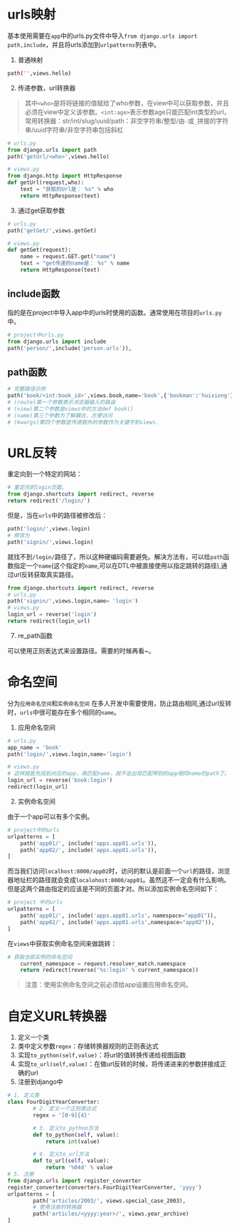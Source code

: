 # urls映射

基本使用需要在`app`中的urls.py文件中导入`from django.urls import path,include`，并且将urls添加到`urlpatterns`列表中。

1. 普通映射

```sh
path('',views.hello)
```

2. 传递参数，url转换器

>其中`<who>`是将将链接的值赋给了who参数，在view中可以获取参数，并且必须在view中定义该参数。`<int:age>`表示参数age只能匹配int类型的url，常用转换器：str/int/slug/uuid/path：非空字符串/整型/由`-`或`_`拼接的字符串/uuid字符串/非空字符串包括斜杠
```py
# urls.py
from django.urls import path
path('getUrl/<who>',views.hello)

# views.py
from django.http import HttpResponse
def getUrl(request,who):
    text = "获取的Url是： %s" % who
    return HttpResponse(text)
```

3. 通过get获取参数


```py
# urls.py
path('getGet/',views.getGet)

# views.py
def getGet(request):
    name = request.GET.get("name")
    text = "get传递的name是： %s" % name
    return HttpResponse(text)
```

## **include函数**

指的是在project中导入app中的urls时使用的函数。通常使用在项目的`urls.py`中。

```py
# project中urls.py
from django.urls import include
path('person/',include('person.urls')),
```

## **path函数**

```py
# 完整路径示例
path('book/<int:book_id>',views.book,name='book',{'bookman':'huixiong'})
# (route)第一个参数表示浏览器输入的路由
# (view)第二个参数是views中的方法def book()
# (name)第三个参数为了解耦合，方便访问
# (kwargs)第四个参数是传递额外的参数作为关键字到views.
```

# URL反转

重定向到一个特定的网站：

```py
# 重定向到login页面。
from django.shortcuts import redirect, reverse
return redirect('/login/')
```

但是，当在`urls`中的路径被修改后：

```py
path('login/',views.login)
# 修改为
path('signin/',views.login)
```

就找不到`/login/`路径了，所以这种硬编码需要避免。解决方法有，可以给`path`函数指定一个`name`(这个指定的`name`,可以在DTL中被直接使用以指定跳转的路径),通过url反转获取真实路径。

```py
from django.shortcuts import redirect, reverse
# urls.py
path('signin/',views.login,name= 'login')
# views.py
login_url = reverse('login')
return redirect(login_url)
```

7. re_path函数

可以使用正则表达式来设置路径。需要的时候再看~。

# 命名空间

分为`应用命名空间`和`实例命名空间`
在多人开发中需要使用，防止路由相同,通过url反转时，`urls`中很可能存在多个相同的`name`。

1. 应用命名空间

```py
# urls.py
app_name = 'book'
path('login/',views.login,name='login')

# views.py
# 这样就能先找到对应的app，再匹配name，就不会出现匹配带别的app相同name的path了。
login_url = reverse('book:login')
redirect(login_url)

```

2. 实例命名空间

由于一个app可以有多个实例。

```python
# project中的urls
urlpatterns = [
    path('app01/', include('apps.app01.urls')),
    path('app02/', include('apps.app01.urls')),
]
```

而当我们访问`localhost:8000/app02`时，访问的默认是前面一个`url`的路径，浏览器地址栏的路径就会变成`localohost:8000/app01`。虽然这不一定会有什么影响。但是这两个路由指定的应该是不同的页面才对。所以添加实例命名空间如下：

```python
# project 中的urls
urlpatterns = [
    path('app01/', include('apps.app01.urls'，namespace="app01")),
    path('app02/', include('apps.app01.urls',namespace="app02")),
]
```

在`views`中获取实例命名空间来做跳转：

```python
# 获取当前实例的命名空间
    current_namespace = request.resolver_match.namespace
    return redirect(reverse('%s:login' % current_namespace))
```
>注意：使用实例命名空间之前必须给app设置应用命名空间。

# 自定义URL转换器

1. 定义一个类
2. 类中定义参数`regex`：存储转换器规则的正则表达式
3. 实现`to_python(self,value)`：将url的值转换传递给视图函数
4. 实现`to_url(self,value)`：在做url反转的时候，将传递进来的参数拼接成正确的url
5. 注册到django中

```py
# 1. 定义类
class FourDigitYearConverter:
        # 2. 定义一个正则表达式
        regex = '[0-9]{4}'

        # 3. 定义to_python方法
        def to_python(self, value):
            return int(value)

        # 4. 定义to_url方法
        def to_url(self, value):
            return '%04d' % value
# 5. 注册
from django.urls import register_converter
register_converter(converters.FourDigitYearConverter, 'yyyy')
urlpatterns = [
        path('articles/2003/', views.special_case_2003),
        # 使用注册的转换器
        path('articles/<yyyy:year>/', views.year_archive)
]
```